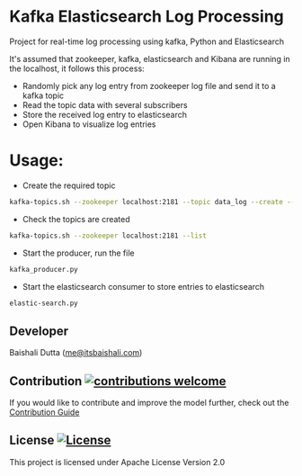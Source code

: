 # Kafka Elasticsearch Log Processing

Project for real-time log processing using kafka, Python and Elasticsearch

It's assumed that zookeeper, kafka, elasticsearch and Kibana are running in the localhost, it follows this process:

- Randomly pick any log entry from zookeeper log file and send it to a kafka topic
- Read the topic data with several subscribers
- Store the received log entry to elasticsearch
- Open Kibana to visualize log entries

# Usage:

* Create the required topic

```bash
kafka-topics.sh --zookeeper localhost:2181 --topic data_log --create --partitions 3 --replication-factor 1
```

* Check the topics are created

```bash
kafka-topics.sh --zookeeper localhost:2181 --list
```

* Start the producer, run the file

```bash
kafka_producer.py
```

* Start the elasticsearch consumer to store entries to elasticsearch

```bash
elastic-search.py
```

## Developer

Baishali Dutta (<a href='mailto:me@itsbaishali.com'>me@itsbaishali.com</a>)

## Contribution [![contributions welcome](https://img.shields.io/badge/contributions-welcome-brightgreen.svg?style=flat)](https://github.com/baishalidutta/kafka-elasticsearch/issues)

If you would like to contribute and improve the model further, check out the [Contribution Guide](https://github.com/baishalidutta/kafka-elasticsearch/blob/main/CONTRIBUTING.md)

## License [![License](http://img.shields.io/badge/license-Apache-blue.svg)](https://www.apache.org/licenses/LICENSE-2.0)

This project is licensed under Apache License Version 2.0